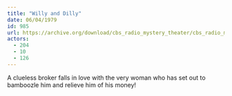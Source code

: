 ```yaml
---
title: "Willy and Dilly"
date: 06/04/1979
id: 985
url: https://archive.org/download/cbs_radio_mystery_theater/cbs_radio_mystery_theater-0951-1000.zip/cbs_radio_mystery_theater-0951-1000%2Fcbsrmt_0985_willy_and_dilly.mp3
actors:
  - 204
  - 10
  - 126
---
```

A clueless broker falls in love with the very woman who has set out to bamboozle him and relieve him of his money!